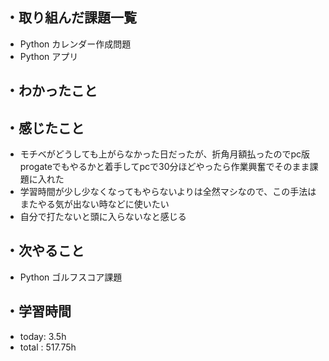 ## ・取り組んだ課題一覧
- Python カレンダー作成問題
- Python アプリ


## ・わかったこと


## ・感じたこと
- モチベがどうしても上がらなかった日だったが、折角月額払ったのでpc版progateでもやるかと着手してpcで30分ほどやったら作業興奮でそのまま課題に入れた
- 学習時間が少し少なくなってもやらないよりは全然マシなので、この手法はまたやる気が出ない時などに使いたい
- 自分で打たないと頭に入らないなと感じる

## ・次やること
- Python ゴルフスコア課題

## ・学習時間
- today:  3.5h
- total  : 517.75h